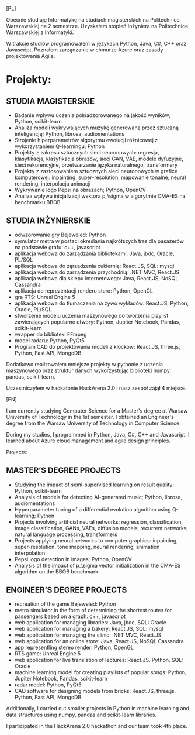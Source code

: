 [PL]

Obecnie studiuję Informatykę na studiach magisterskich na Politechnice Warszawskiej na 2 semestrze.
Uzyskałem stopień Inżyniera na Politechnice Warszawskiej z Informatyki.

W trakcie studiów programowałem w językach Python, Java, C#, C++ oraz Javascript. 
Poznałem zarządzanie w chmurze Azure oraz zasady projektowania Agile.

# Projekty:

## STUDIA MAGISTERSKIE
- Badanie wpływu uczenia półnadzorowanego na jakość wyników; Python, scikit-learn  
- Analiza modeli wykrywających muzykę generowaną przez sztuczną inteligencję; Python, librosa, audiomentations  
- Strojenie hiperparametrów algorytmu ewolucji różnicowej z wykorzystaniem Q-learningu; Python  
- Projekty z zakresu sztucznych sieci neuronowych: regresja, klasyfikacja, klasyfikacja obrazów, sieci GAN, VAE, modele dyfuzyjne, sieci rekurencyjne, przetwarzanie języka naturalnego, transformery  
- Projekty z zastosowaniem sztucznych sieci neuronowych w grafice komputerowej: inpainting, super-resolution, mapowanie tonalne, neural rendering, interpolacja animacji  
- Wykrywanie logo Pepsi na obrazach; Python, OpenCV  
- Analiza wpływu inicjalizacji wektora p_\sigma w algorytmie CMA-ES na benchmarku BBOB  



## STUDIA INŻYNIERSKIE
- odwzorowanie gry Bejeweled: Python
- symulator metra w postaci określania najkrótszych tras dla pasażerów na podstawie grafu: c++, javascript
- aplikacja webowa do zarządzania bibliotekami: Java, jbdc, Oracle, PL/SQL
- aplikacja webowa do ząrządzenia cukiernią: React.JS, SQL: mysql
- aplikacja webowa do zarządzenia przychodnią: .NET MVC, React.JS
- aplikacja webowa dla sklepu internetowego: Java, React.JS, NoSQL Cassandra
- aplikacja do reprezentacji renderu stero: Python, OpenGL
- gra RTS: Unreal Engine 5
- aplikacja webowa do tłumaczenia na żywo wykładów: React.JS, Python, Oracle, PL/SQL
- stworzenie modelu uczenia maszynowego do tworzenia playlist zawierających popularne utwory: Python, Jupiter Notebook, Pandas, scikit-learn
- wrapper do biblioteki FFmpeg
- model radaru: Python, PyQt5
- Program CAD do projektowania modeli z klocków: React.JS, three.js, Python, Fast API, MongoDB
  
Dodatkowo realizowałem mniejsze projekty w pythonie z uczenia maszynowego oraz struktur danych wykorzystując biblioteki numpy, pandas, scikit-learn.

Uczestniczyłem w hackatonie HackArena 2.0 i nasz zespół zajął 4 miejsce.

[EN]

I am currently studying Computer Science for a Master's degree at Warsaw University of Technology in the 1st semester.
I obtained an Engineer's degree from the Warsaw University of Technology in Computer Science. 

During my studies, I programmed in Python, Java, C#, C++ and Javascript. I learned about Azure cloud management and agile design principles.

Projects:

## MASTER’S DEGREE PROJECTS

- Studying the impact of semi-supervised learning on result quality; Python, scikit-learn  
- Analysis of models for detecting AI-generated music; Python, librosa, audiomentations  
- Hyperparameter tuning of a differential evolution algorithm using Q-learning; Python  
- Projects involving artificial neural networks: regression, classification, image classification, GANs, VAEs, diffusion models, recurrent networks, natural language processing, transformers  
- Projects applying neural networks to computer graphics: inpainting, super-resolution, tone mapping, neural rendering, animation interpolation  
- Pepsi logo detection in images; Python, OpenCV  
- Analysis of the impact of p_\sigma vector initialization in the CMA-ES algorithm on the BBOB benchmark  


## ENGINEER’S DEGREE PROJECTS
- recreation of the game Bejeweled: Python
- metro simulator in the form of determining the shortest routes for passengers based on a graph: c++, javascript
- web application for managing libraries: Java, jbdc, SQL: Oracle
- web application for managing a bakery: React.JS, SQL: mysql
- web application for managing the clinic: .NET MVC, React.JS
- web application for an online store: Java, React.JS, NoSQL Cassandra
- app representling stereo render: Python, OpenGL
- RTS game: Unreal Engine 5
- web application for live translation of lectures: React.JS, Python, SQL: Oracle
- machine learning model for creating playlists of popular songs: Python, Jupiter Notebook, Pandas, scikit-learn
- radar model: Python, PyQt5
- CAD software for designing models from bricks: React.JS, three.js, Python, Fast API, MongoDB
  
Additionally, I carried out smaller projects in Python in machine learning and data structures using numpy, pandas and scikit-learn libraries.

I participated in the HackArena 2.0 hackathon and our team took 4th place.
